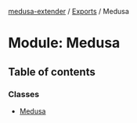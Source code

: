 [medusa-extender](../README.md) / [Exports](../modules.md) / Medusa

# Module: Medusa

## Table of contents

### Classes

- [Medusa](../classes/Medusa.Medusa-1.md)
